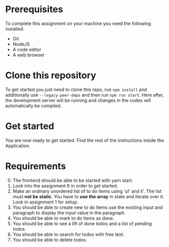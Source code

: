 # Prerequisites

To complete this assignment on your machine you need the following installed.

* Git
* NodeJS
* A code editor
* A web browser

# Clone this repository

To get started you just need to clone this repo, run `npm install` and additionally use `--legacy-peer-deps` and then run `npm run start`. Here after, the development server will be running and changes in the codes will automatically be compiled.

# Get started

You are now ready to get started. Find the rest of the instructions inside the Application.

# Requirements
0. The frontend should be able to be started with yarn start.
1. Look into the assignment 6 in order to get started.
2.  Make an ordinary unordered list of to do items using 'ul' and li'. 
The list must <b>not be static</b>. You have to <b>use the array</b> in state and iterate over it. Look in assignment 1 for setup.
3. You should be able to create new to do items use the existing input and paragraph to display the input value in the paragraph. 
4. You should be able to mark to do items as done.
5. You should be able to see a lift of done todos and a list of pending todos.
7. You should be able to search for todos with free text.
8. You should be able to delete todos.
